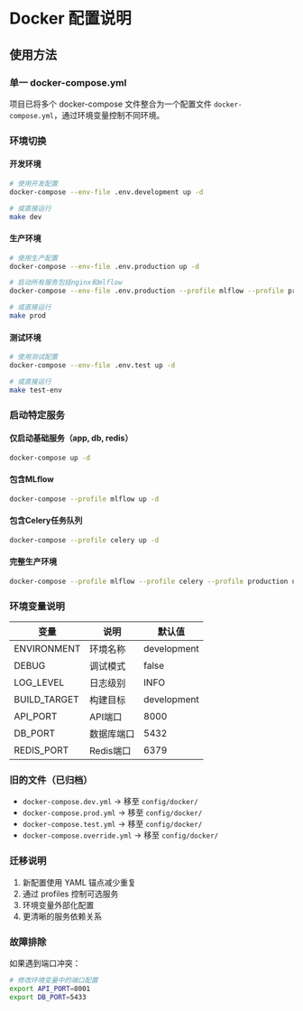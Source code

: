 # Docker 配置说明

## 使用方法

### 单一 docker-compose.yml
项目已将多个 docker-compose 文件整合为一个配置文件 `docker-compose.yml`，通过环境变量控制不同环境。

### 环境切换

#### 开发环境
```bash
# 使用开发配置
docker-compose --env-file .env.development up -d

# 或直接运行
make dev
```

#### 生产环境
```bash
# 使用生产配置
docker-compose --env-file .env.production up -d

# 启动所有服务包括nginx和mlflow
docker-compose --env-file .env.production --profile mlflow --profile production up -d

# 或直接运行
make prod
```

#### 测试环境
```bash
# 使用测试配置
docker-compose --env-file .env.test up -d

# 或直接运行
make test-env
```

### 启动特定服务

#### 仅启动基础服务（app, db, redis）
```bash
docker-compose up -d
```

#### 包含MLflow
```bash
docker-compose --profile mlflow up -d
```

#### 包含Celery任务队列
```bash
docker-compose --profile celery up -d
```

#### 完整生产环境
```bash
docker-compose --profile mlflow --profile celery --profile production up -d
```

### 环境变量说明

| 变量 | 说明 | 默认值 |
|------|------|--------|
| ENVIRONMENT | 环境名称 | development |
| DEBUG | 调试模式 | false |
| LOG_LEVEL | 日志级别 | INFO |
| BUILD_TARGET | 构建目标 | development |
| API_PORT | API端口 | 8000 |
| DB_PORT | 数据库端口 | 5432 |
| REDIS_PORT | Redis端口 | 6379 |

### 旧的文件（已归档）
- `docker-compose.dev.yml` → 移至 `config/docker/`
- `docker-compose.prod.yml` → 移至 `config/docker/`
- `docker-compose.test.yml` → 移至 `config/docker/`
- `docker-compose.override.yml` → 移至 `config/docker/`

### 迁移说明

1. 新配置使用 YAML 锚点减少重复
2. 通过 profiles 控制可选服务
3. 环境变量外部化配置
4. 更清晰的服务依赖关系

### 故障排除

如果遇到端口冲突：
```bash
# 修改环境变量中的端口配置
export API_PORT=8001
export DB_PORT=5433
```